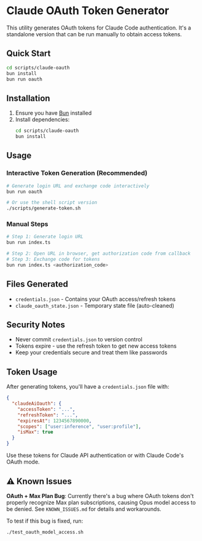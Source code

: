 # Claude OAuth Token Generator

This utility generates OAuth tokens for Claude Code authentication. It's a standalone version that can be run manually to obtain access tokens.

## Quick Start

```bash
cd scripts/claude-oauth
bun install
bun run oauth
```

## Installation

1. Ensure you have [Bun](https://bun.sh) installed
2. Install dependencies:
   ```bash
   cd scripts/claude-oauth
   bun install
   ```

## Usage

### Interactive Token Generation (Recommended)

```bash
# Generate login URL and exchange code interactively
bun run oauth

# Or use the shell script version
./scripts/generate-token.sh
```

### Manual Steps

```bash
# Step 1: Generate login URL
bun run index.ts

# Step 2: Open URL in browser, get authorization code from callback
# Step 3: Exchange code for tokens
bun run index.ts <authorization_code>
```

## Files Generated

- `credentials.json` - Contains your OAuth access/refresh tokens
- `claude_oauth_state.json` - Temporary state file (auto-cleaned)

## Security Notes

- Never commit `credentials.json` to version control
- Tokens expire - use the refresh token to get new access tokens
- Keep your credentials secure and treat them like passwords

## Token Usage

After generating tokens, you'll have a `credentials.json` file with:
```json
{
  "claudeAiOauth": {
    "accessToken": "...",
    "refreshToken": "...",
    "expiresAt": 1234567890000,
    "scopes": ["user:inference", "user:profile"],
    "isMax": true
  }
}
```

Use these tokens for Claude API authentication or with Claude Code's OAuth mode.

## ⚠️ Known Issues

**OAuth + Max Plan Bug**: Currently there's a bug where OAuth tokens don't properly recognize Max plan subscriptions, causing Opus model access to be denied. See `KNOWN_ISSUES.md` for details and workarounds.

To test if this bug is fixed, run:
```bash
./test_oauth_model_access.sh
```